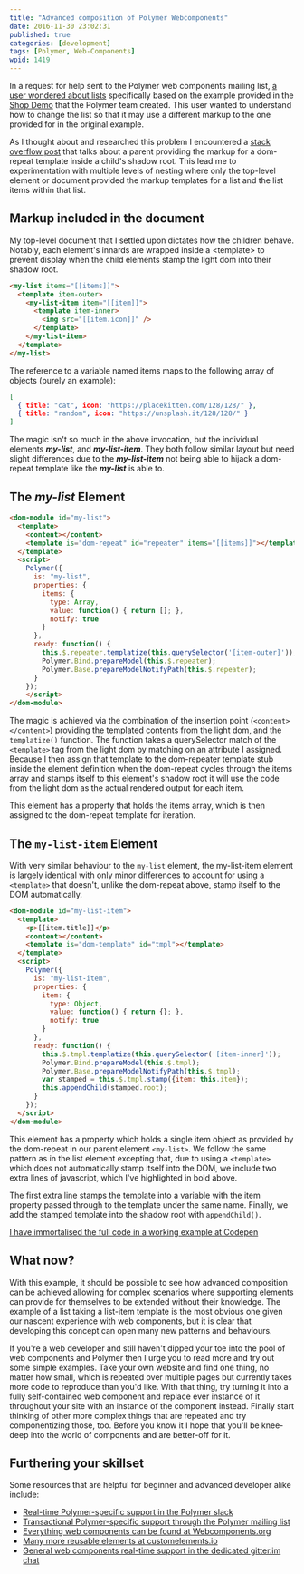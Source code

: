 ```yaml
---
title: "Advanced composition of Polymer Webcomponents"
date: 2016-11-30 23:02:31
published: true
categories: [development]
tags: [Polymer, Web-Components]
wpid: 1419
---
```


In a request for help sent to the Polymer web components mailing list, [a user wondered about lists](https://groups.google.com/d/msg/polymer-dev/LqhR65un-h0/joFOrptJBQAJ) specifically based on the example provided in the [Shop Demo](https://shop.polymer-project.org/) that the Polymer team created. This user wanted to understand how to change the list so that it may use a different markup to the one provided for in the original example.

As I thought about and researched this problem I encountered a [stack overflow post](https://stackoverflow.com/questions/34645114/polymer-dom-repeat-binding-to-content/34751655#34751655) that talks about a parent providing the markup for a dom-repeat template inside a child's shadow root. This lead me to experimentation with multiple levels of nesting where only the top-level element or document provided the markup templates for a list and the list items within that list.

Markup included in the document
-------------------------------

My top-level document that I settled upon dictates how the children behave. Notably, each element's innards are wrapped inside a &lt;template&gt; to prevent display when the child elements stamp the light dom into their shadow root.

```html
<my-list items="[[items]]">
  <template item-outer>
    <my-list-item item="[[item]]">
      <template item-inner>
        <img src="[[item.icon]]" />
      </template>
    </my-list-item>
  </template>
</my-list>
```

The reference to a variable named items maps to the following array of objects (purely an example):

```json
[
  { title: "cat", icon: "https://placekitten.com/128/128/" },
  { title: "random", icon: "https://unsplash.it/128/128/" }
]
```

The magic isn't so much in the above invocation, but the individual elements ***my-list***, and ***my-list-item***. They both follow similar layout but need slight differences due to the ***my-list-item*** not being able to hijack a dom-repeat template like the ***my-list*** is able to.

The *my-list* Element
---------------------

```html
<dom-module id="my-list">
  <template>
    <content></content>
    <template is="dom-repeat" id="repeater" items="[[items]]"></template>
  </template>
  <script>
    Polymer({
      is: "my-list",
      properties: {
        items: {
          type: Array,
          value: function() { return []; },
          notify: true
        }
      },
      ready: function() {
        this.$.repeater.templatize(this.querySelector('[item-outer]'));
        Polymer.Bind.prepareModel(this.$.repeater);
        Polymer.Base.prepareModelNotifyPath(this.$.repeater);
      }
    });
    </script>
</dom-module>
```

The magic is achieved via the combination of the insertion point (`<content></content>`) providing the templated contents from the light dom, and the `templatize()` function. The function takes a querySelector match of the `<template>` tag from the light dom by matching on an attribute I assigned. Because I then assign that template to the dom-repeater template stub inside the element definition when the dom-repeat cycles through the items array and stamps itself to this element's shadow root it will use the code from the light dom as the actual rendered output for each item.

This element has a property that holds the items array, which is then assigned to the dom-repeat template for iteration.

The `my-list-item` Element
--------------------------

With very similar behaviour to the `my-list` element, the my-list-item element is largely identical with only minor differences to account for using a `<template>` that doesn't, unlike the dom-repeat above, stamp itself to the DOM automatically.

```html
<dom-module id="my-list-item">
  <template>
    <p>[[item.title]]</p>
    <content></content>
    <template is="dom-template" id="tmpl"></template>
  </template>
  <script>
    Polymer({
      is: "my-list-item",
      properties: {
        item: {
          type: Object,
          value: function() { return {}; },
          notify: true
        }
      },
      ready: function() {
        this.$.tmpl.templatize(this.querySelector('[item-inner]'));
        Polymer.Bind.prepareModel(this.$.tmpl);
        Polymer.Base.prepareModelNotifyPath(this.$.tmpl);
        var stamped = this.$.tmpl.stamp({item: this.item});
        this.appendChild(stamped.root);
      }
    });
  </script>
</dom-module>
```

This element has a property which holds a single item object as provided by the dom-repeat in our parent element `<my-list>`. We follow the same pattern as in the list element excepting that, due to using a `<template>` which does not automatically stamp itself into the DOM, we include two extra lines of javascript, which I've highlighted in bold above.

The first extra line stamps the template into a variable with the item property passed through to the template under the same name. Finally, we add the stamped template into the shadow root with `appendChild()`.

[I have immortalised the full code in a working example at Codepen](https://codepen.io/lucyllewy/pen/bBrxZR)

What now?
---------

With this example, it should be possible to see how advanced composition can be achieved allowing for complex scenarios where supporting elements can provide for themselves to be extended without their knowledge. The example of a list taking a list-item template is the most obvious one given our nascent experience with web components, but it is clear that developing this concept can open many new patterns and behaviours.

If you're a web developer and still haven't dipped your toe into the pool of web components and Polymer then I urge you to read more and try out some simple examples. Take your own website and find one thing, no matter how small, which is repeated over multiple pages but currently takes more code to reproduce than you'd like. With that thing, try turning it into a fully self-contained web component and replace ever instance of it throughout your site with an instance of the component instead. Finally start thinking of other more complex things that are repeated and try componentizing those, too. Before you know it I hope that you'll be knee-deep into the world of components and are better-off for it.

Furthering your skillset
------------------------

Some resources that are helpful for beginner and advanced developer alike include:

- [Real-time Polymer-specific support in the Polymer slack](https://polymer-slack.herokuapp.com/)
- [Transactional Polymer-specific support through the Polymer mailing list](https://groups.google.com/forum/#!forum/polymer-dev)
- [Everything web components can be found at Webcomponents.org](https://webcomponents.org/)
- [Many more reusable elements at customelements.io](https://webcomponents.org)
- [General web components real-time support in the dedicated gitter.im chat](https://gitter.im/webcomponents/community)